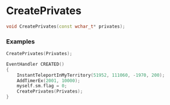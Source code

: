 # CreatePrivates

```cpp - C++
void CreatePrivates(const wchar_t* privates);
```

### Examples
```cpp - C++
CreatePrivates(Privates);
```

```cpp - C++
EventHandler CREATED()
{
	InstantTeleportInMyTerritory(51952, 111060, -1970, 200);
	AddTimerEx(2001, 10000);
	myself.sm.flag = 0;
	CreatePrivates(Privates);
}
```
